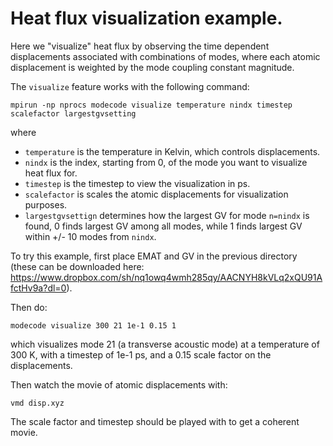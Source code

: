 # Heat flux visualization example.

Here we "visualize" heat flux by observing the time dependent displacements associated with combinations of modes, where each atomic displacement is weighted by the mode coupling constant magnitude.

The `visualize` feature works with the following command:

    mpirun -np nprocs modecode visualize temperature nindx timestep scalefactor largestgvsetting
    
where 

- `temperature` is the temperature in Kelvin, which controls displacements.
- `nindx` is the index, starting from 0, of the mode you want to visualize heat flux for.
- `timestep` is the timestep to view the visualization in ps.
- `scalefactor` is scales the atomic displacements for visualization purposes.
- `largestgvsettign` determines how the largest GV for mode `n=nindx` is found, 0 finds largest GV among all modes, while 1 finds largest GV within +/- 10 modes from `nindx`.

To try this example, first place EMAT and GV in the previous directory (these can be downloaded here: https://www.dropbox.com/sh/nq1owq4wmh285qy/AACNYH8kVLq2xQU91AfctHv9a?dl=0).

Then do:

    modecode visualize 300 21 1e-1 0.15 1
    
which visualizes mode 21 (a transverse acoustic mode) at a temperature of 300 K, with a timestep of 1e-1 ps, and a 0.15 scale factor on the displacements.

Then watch the movie of atomic displacements with:

    vmd disp.xyz

The scale factor and timestep should be played with to get a coherent movie.
